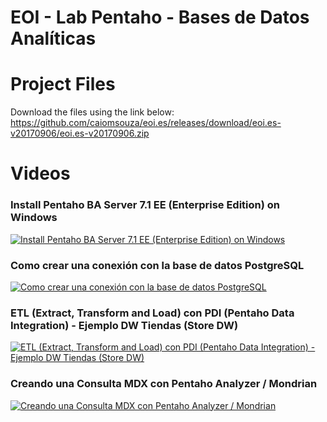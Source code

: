 # EOI - Lab Pentaho - Bases de Datos Analíticas

# Project Files
Download the files using the link below:<BR>
https://github.com/caiomsouza/eoi.es/releases/download/eoi.es-v20170906/eoi.es-v20170906.zip


# Videos 

### Install Pentaho BA Server 7.1 EE (Enterprise Edition) on Windows
[![Install Pentaho BA Server 7.1 EE (Enterprise Edition) on Windows](http://img.youtube.com/vi/spP2NITaMZs/0.jpg)](https://youtu.be/spP2NITaMZs "Install Pentaho BA Server 7.1 EE (Enterprise Edition) on Windows")


### Como crear una conexión con la base de datos PostgreSQL
[![Como crear una conexión con la base de datos PostgreSQL](http://img.youtube.com/vi/hjcSBofyzQs/0.jpg)](https://youtu.be/hjcSBofyzQs "Como crear una conexión con la base de datos PostgreSQL")

### ETL (Extract, Transform and Load) con PDI (Pentaho Data Integration) - Ejemplo DW Tiendas (Store DW)
[![ETL (Extract, Transform and Load) con PDI (Pentaho Data Integration) - Ejemplo DW Tiendas (Store DW)](http://img.youtube.com/vi/oIsX-jgQi0M/0.jpg)](https://youtu.be/oIsX-jgQi0M "ETL (Extract, Transform and Load) con PDI (Pentaho Data Integration) - Ejemplo DW Tiendas (Store DW)")

### Creando una Consulta MDX con Pentaho Analyzer / Mondrian
[![Creando una Consulta MDX con Pentaho Analyzer / Mondrian](http://img.youtube.com/vi/ROqefLdiI8g/0.jpg)](https://youtu.be/ROqefLdiI8g "Creando una Consulta MDX con Pentaho Analyzer / Mondrian")





